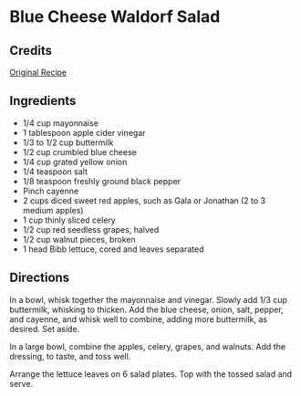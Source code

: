 # Blue Cheese Waldorf Salad 

## Credits

[Original Recipe](http://www.foodnetwork.com/food/recipes/recipe/0,,FOOD_9936_18044,00.html "http://www.foodnetwork.com/food/recipes/recipe/0,,FOOD 9936 18044,00.html")

## Ingredients

- 1/4 cup mayonnaise 
- 1 tablespoon apple cider vinegar 
- 1/3 to 1/2 cup buttermilk 
- 1/2 cup crumbled blue cheese 
- 1/4 cup grated yellow onion 
- 1/4 teaspoon salt 
- 1/8 teaspoon freshly ground black pepper 
- Pinch cayenne 
- 2 cups diced sweet red apples, such as Gala or Jonathan (2 to 3 medium apples) 
- 1 cup thinly sliced celery 
- 1/2 cup red seedless grapes, halved 
- 1/2 cup walnut pieces, broken 
- 1 head Bibb lettuce, cored and leaves separated

## Directions

In a bowl, whisk together the mayonnaise and vinegar. Slowly add 1/3 cup buttermilk, whisking to thicken. Add the blue cheese, onion, salt, pepper, and cayenne, and whisk well to combine, adding more buttermilk, as desired. Set aside.   
 In a large bowl, combine the apples, celery, grapes, and walnuts. Add the dressing, to taste, and toss well.   
  
 Arrange the lettuce leaves on 6 salad plates. Top with the tossed salad and serve.

